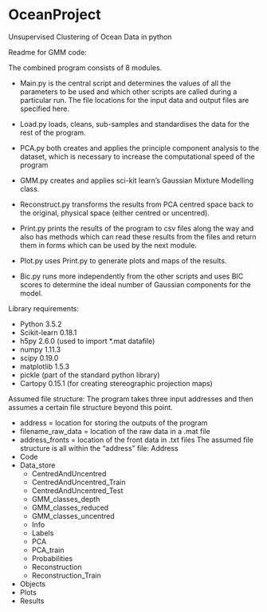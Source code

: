 # OceanProject

Unsupervised Clustering of Ocean Data in python

Readme for GMM code:

The combined program consists of 8 modules.
- Main.py is the central script and determines the values of all the parameters to be used and which other scripts are called during a particular run. The file locations for the input data and output files are specified here.
- Load.py loads, cleans, sub-samples and standardises the data for the rest of the program.
- PCA.py both creates and applies the principle component analysis to the dataset, which is necessary to increase the computational speed of the program
- GMM.py creates and applies sci-kit learn’s Gaussian Mixture Modelling class.
- Reconstruct.py transforms the results from PCA centred space back to the original, physical space (either centred or uncentred).

- Print.py prints the results of the program to csv files along the way and also has methods which can read these results from the files and return them in forms which can be used by the next module.
- Plot.py uses Print.py to generate plots and maps of the results.
- Bic.py runs more independently from the other scripts and uses BIC scores to determine the ideal number of Gaussian components for the model. 

Library requirements:
- Python 3.5.2
- Scikit-learn 0.18.1
- h5py 2.6.0 (used to import *.mat datafile)
- numpy 1.11.3
- scipy 0.19.0
- matplotlib 1.5.3
- pickle (part of the standard python library)
- Cartopy 0.15.1 (for creating stereographic projection maps)

Assumed file structure:
The program takes three input addresses and then assumes a certain file structure beyond this point.
- address = location for storing the outputs of the program
- filename_raw_data = location of the raw data in a .mat file
- address_fronts = location of the front data in .txt files
The assumed file structure is all within the “address” file:
Address
- Code
- Data_store
	- CentredAndUncentred
	- CentredAndUncentred_Train
	- CentredAndUncentred_Test
	- GMM_classes_depth
	- GMM_classes_reduced
	- GMM_classes_uncentred
	- Info
	- Labels
	- PCA
	- PCA_train
	- Probabilities
	- Reconstruction
	- Reconstruction_Train
- Objects
- Plots
- Results

